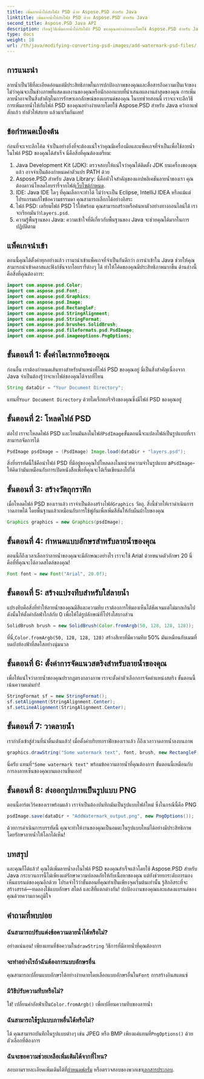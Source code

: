```yaml
---
title: เพิ่มลายน้ำให้กับไฟล์ PSD ด้วย Aspose.PSD สำหรับ Java
linktitle: เพิ่มลายน้ำให้กับไฟล์ PSD ด้วย Aspose.PSD สำหรับ Java
second_title: Aspose.PSD Java API
description: เรียนรู้วิธีเพิ่มลายน้ำให้กับไฟล์ PSD ของคุณอย่างง่ายดายโดยใช้ Aspose.PSD สำหรับ Java ปกป้องภาพของคุณด้วยคำแนะนำง่ายๆ ทีละขั้นตอน
type: docs
weight: 18
url: /th/java/modifying-converting-psd-images/add-watermark-psd-files/
---
```

## การแนะนำ
ลายน้ำเป็นวิธีที่ละเอียดอ่อนแต่มีประสิทธิภาพในการปกป้องภาพของคุณและสื่อสารถึงความเป็นเจ้าของ ไม่ว่าคุณจะเป็นช่างภาพที่แสดงผลงานของคุณหรือนักออกแบบที่นำเสนอผลงานล่าสุดของคุณ การเพิ่มลายน้ำอาจเป็นสิ่งสำคัญในการรักษาเอกลักษณ์ของแบรนด์ของคุณ ในบทช่วยสอนนี้ เราจะเจาะลึกวิธีการเพิ่มลายน้ำให้กับไฟล์ PSD ของคุณอย่างง่ายดายโดยใช้ Aspose.PSD สำหรับ Java คว้ากาแฟสักแก้ว ทำตัวให้สบาย แล้วมาเริ่มกันเลย!
## ข้อกำหนดเบื้องต้น
ก่อนที่จะเจาะลึกโค้ด จำเป็นอย่างยิ่งที่จะต้องแน่ใจว่าคุณมีเครื่องมือและแพ็คเกจที่จำเป็นเพื่อใช้ลายน้ำในไฟล์ PSD ของคุณได้สำเร็จ นี่คือสิ่งที่คุณต้องเตรียม:
1. Java Development Kit (JDK): ตรวจสอบให้แน่ใจว่าคุณได้ติดตั้ง JDK บนเครื่องของคุณแล้ว อาจจำเป็นต้องกำหนดค่าตัวแปร PATH ด้วย
2. Aspose.PSD สำหรับ Java Library: นี่คือหัวใจสำคัญของแอปพลิเคชันลายน้ำของเรา คุณต้องดาวน์โหลดไลบรารี่จากไฟล์[เว็บไซต์กำหนด](https://releases.aspose.com/psd/java/).
3. IDE: Java IDE ใดๆ ที่คุณเลือกจะทำได้ ไม่ว่าจะเป็น Eclipse, IntelliJ IDEA หรือแม้แต่โปรแกรมแก้ไขข้อความธรรมดา คุณสามารถเลือกได้อย่างอิสระ
4.  ไฟล์ PSD: เตรียมไฟล์ PSD ไว้ให้พร้อม คุณสามารถสร้างหรือค้นหาตัวอย่างทางออนไลน์ได้ เราจะเรียกมันว่า`layers.psd`.
5. ความรู้พื้นฐานของ Java: ความเข้าใจที่ดีเกี่ยวกับพื้นฐานของ Java จะช่วยคุณได้มากในการปฏิบัติตาม
## แพ็คเกจนำเข้า
ตอนนี้คุณได้ตั้งค่าทุกอย่างแล้ว เรามานำเข้าแพ็คเกจที่จำเป็นกันดีกว่า การนำเข้าใน Java ช่วยให้คุณสามารถนำเข้าคลาสและฟังก์ชันจากไลบรารีต่างๆ ได้ ทำให้โค้ดของคุณมีประสิทธิภาพมากขึ้น ด้านล่างนี้คือสิ่งที่คุณต้องการ:
```java
import com.aspose.psd.Color;
import com.aspose.psd.Font;
import com.aspose.psd.Graphics;
import com.aspose.psd.Image;
import com.aspose.psd.RectangleF;
import com.aspose.psd.StringAlignment;
import com.aspose.psd.StringFormat;
import com.aspose.psd.brushes.SolidBrush;
import com.aspose.psd.fileformats.psd.PsdImage;
import com.aspose.psd.imageoptions.PngOptions;
```
## ขั้นตอนที่ 1: ตั้งค่าไดเรกทอรีของคุณ
ก่อนอื่น เราต้องกำหนดเส้นทางสำหรับตำแหน่งที่ไฟล์ PSD ของคุณอยู่ นี่เป็นสิ่งสำคัญเนื่องจาก Java จำเป็นต้องรู้ว่าจะหาไฟล์ของคุณได้จากที่ไหน 
```java
String dataDir = "Your Document Directory";
```
 แทนที่`Your Document Directory` ด้วยไดเร็กทอรีจริงของคุณซึ่งมีไฟล์ PSD ของคุณอยู่
## ขั้นตอนที่ 2: โหลดไฟล์ PSD
 ต่อไป เราจะโหลดไฟล์ PSD และโยนมันลงในไฟล์`PsdImage`ขั้นตอนนี้จะแปลงไฟล์เป็นรูปแบบที่เราสามารถจัดการได้
```java
PsdImage psdImage = (PsdImage) Image.load(dataDir + "layers.psd");
```
 สิ่งที่บรรทัดนี้ใช้คือนำไฟล์ PSD ที่มีอยู่ของคุณไปโหลดลงในหน่วยความจำในรูปแบบ a`PsdImage`- ให้คิดว่ามันเหมือนกับการเปิดหนังสือเพื่อที่คุณจะได้เริ่มเขียนลงไปได้
## ขั้นตอนที่ 3: สร้างวัตถุกราฟิก
 เมื่อโหลดไฟล์ PSD ของเราแล้ว เราจำเป็นต้องสร้างไฟล์`Graphics` วัตถุ. สิ่งนี้ช่วยให้เราดำเนินการวาดภาพได้ โดยพื้นฐานแล้วเหมือนกับการใช้พู่กันเพื่อเพิ่มสีสันให้กับผืนผ้าใบของคุณ
```java
Graphics graphics = new Graphics(psdImage);
```
## ขั้นตอนที่ 4: กำหนดแบบอักษรสำหรับลายน้ำของคุณ
ตอนนี้ก็ถึงเวลาเลือกว่าลายน้ำของคุณจะมีลักษณะอย่างไร เราจะใช้ Arial ด้วยขนาดตัวอักษร 20 นี่คือที่ที่คุณจะได้อวดสไตล์ของคุณ!
```java
Font font = new Font("Arial", 20.0f);
```
## ขั้นตอนที่ 5: สร้างแปรงทึบสำหรับใส่ลายน้ำ
แปรงทึบคือสิ่งที่ทำให้ลายน้ำของคุณมีสีและความทึบ เราต้องการให้มองเห็นได้ชัดเจนแต่ไม่มากเกินไป ดังนั้นให้ตั้งค่าอัลฟ่าใกล้กับ 0 เพื่อให้ได้รูปลักษณ์ที่โปร่งใสบางส่วน
```java
SolidBrush brush = new SolidBrush(Color.fromArgb(50, 128, 128, 128));
```
 ที่นี่,`Color.fromArgb(50, 128, 128, 128)` สร้างสีเทาที่มีความทึบ 50% มันเหมือนกับเมฆที่บดบังท้องฟ้าที่สดใสอย่างนุ่มนวล
## ขั้นตอนที่ 6: ตั้งค่าการจัดแนวสตริงสำหรับลายน้ำของคุณ
เพื่อให้แน่ใจว่าลายน้ำของคุณปรากฏตรงกลางภาพ เราจะตั้งค่าตัวเลือกการจัดตำแหน่งสตริง ขั้นตอนนี้เน้นความแม่นยำ!
```java
StringFormat sf = new StringFormat();
sf.setAlignment(StringAlignment.Center);
sf.setLineAlignment(StringAlignment.Center);
```
## ขั้นตอนที่ 7: วาดลายน้ำ
เรากำลังเข้าสู่ส่วนที่น่าตื่นเต้นแล้ว! เมื่อตั้งค่าบริบทกราฟิกของเราแล้ว ก็ถึงเวลาวาดลายน้ำลงบนภาพ
```java
graphics.drawString("Some watermark text", font, brush, new RectangleF(0, 0, psdImage.getWidth(), psdImage.getHeight()), sf);
```
 นี่ครับ แทนที่`"Some watermark text"` พร้อมข้อความลายน้ำที่คุณต้องการ ขั้นตอนนี้เหมือนกับการลงลายเซ็นของคุณบนผลงานชิ้นเอก!
## ขั้นตอนที่ 8: ส่งออกรูปภาพเป็นรูปแบบ PNG
ตอนนี้อาร์ตเวิร์คของเราพร้อมแล้ว เราจำเป็นต้องบันทึกมันเป็นรูปแบบไฟล์ใหม่ ซึ่งในกรณีนี้คือ PNG 
```java
psdImage.save(dataDir + "AddWatermark_output.png", new PngOptions());
```
ด้วยการดำเนินการบรรทัดนี้ คุณจะทำให้งานของคุณเป็นอมตะในรูปแบบใหม่ได้อย่างมีประสิทธิภาพ โดยรักษาลายน้ำให้โลกได้เห็น!
## บทสรุป
และคุณก็ได้แล้ว! คุณได้เพิ่มลายน้ำลงในไฟล์ PSD ของคุณสำเร็จแล้วโดยใช้ Aspose.PSD สำหรับ Java กระบวนการนี้ไม่เพียงแต่รักษาความปลอดภัยให้กับเนื้อหาของคุณ แต่ยังช่วยยกระดับการมองเห็นแบรนด์ของคุณอีกด้วย โปรดจำไว้ว่าขั้นตอนที่คุณทำเป็นเพียงจุดเริ่มต้นเท่านั้น รู้สึกอิสระที่จะสร้างสรรค์—ทดลองใช้แบบอักษร สไตล์ และสีที่แตกต่างกัน! ปกป้องงานของคุณและแสดงแบรนด์ของคุณด้วยความภาคภูมิใจ 
## คำถามที่พบบ่อย
### ฉันสามารถปรับแต่งข้อความลายน้ำได้หรือไม่?
 อย่างแน่นอน! เพียงแทนที่ข้อความใน`drawString` วิธีการที่มีลายน้ำที่คุณต้องการ
### จะทำอย่างไรถ้าฉันต้องการแบบอักษรอื่น
 คุณสามารถเปลี่ยนแบบอักษรได้อย่างง่ายดายโดยเลือกแบบอักษรอื่นใน`Font` การสร้างอินสแตนซ์
### มีวิธีปรับความทึบหรือไม่?
 ใช่! เปลี่ยนค่าอัลฟ่าเป็น`Color.fromArgb()` เพื่อเปลี่ยนความทึบของลายน้ำ
### ฉันสามารถใช้รูปแบบภาพอื่นได้หรือไม่?
 ได้ คุณสามารถบันทึกในรูปแบบต่างๆ เช่น JPEG หรือ BMP เพียงแค่แทนที่`PngOptions()` ด้วยตัวเลือกที่ต้องการ
### ฉันจะขอความช่วยเหลือเพิ่มเติมได้จากที่ไหน?
 สอบถามรายละเอียดเพิ่มเติมได้ที่[กำหนดฟอรั่ม](https://forum.aspose.com/c/psd/34) หรือตรวจสอบของพวกเขา[เอกสารประกอบ](https://reference.aspose.com/psd/java/).
